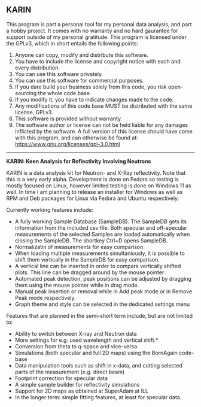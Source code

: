## KARIN
This program is part a personal tool for my personal data analysis, and part a hobby project. It comes with no warranty and no hard gaurantee for support outside of my personal gratitude. This program is licensed under the GPLv3, which in short entails the following points:
1. Anyone can copy, modify and distribute this software.
2. You have to include the license and copyright notice with each and every distribution.
3. You can use this software privately.
4. You can use this software for commercial purposes.
5. If you dare build your business solely from this code, you risk open-sourcing the whole code base.
6. If you modify it, you have to indicate changes made to the code.
7. Any modifications of this code base MUST be distributed with the same license, GPLv3.
8. This software is provided without warranty.
9. The software author or license can not be held liable for any damages inflicted by the software.
A full version of this license should have come with this program, and can otherwise be found at: https://www.gnu.org/licenses/gpl-3.0.html
-----------------------------------------------------------------------------------------------------------------------------------------
**KARIN: Keen Analysis for Reflectivity Involving Neutrons**

KARIN is a data analysis kit for Neutron- and X-Ray reflectivity. 
Note that this is a very early alpha. Development is done on Fedora so testing is mostly focused on Linux, however limited testing is done on Windows 11 as well. In time I am planning to release an installer for Windows as well as RPM and Deb packages for Linux via Fedora and Ubuntu respectively. 
 
Currently working features include:
- A fully working Sample Database (SampleDB). The SampleDB gets its information from the included csv file. Both specular and off-specular measurements of the selected Samples are loaded automatically when closing the SampleDB. The shortkey Ctrl+D opens SampleDB.
- Normalizatin of measurements for easy comparison
- When loading multiple measurements simultaniously, it is possible to shift them vertically in the SampleDB for easy comparison.
- A vertical line can be inserted in order to compare vertically shifted plots. This line can be dragged around by the mouse pointer
- Automated peak detection, peak positions can be adjusted by dragging them using the mouse pointer while in drag mode.
- Manual peak insertion or removal while in Add peak mode or in Remove Peak mode respectively. 
- Graph theme and style can be selected in the dedicated settings menu

Features that are planned in the semi-short term include, but are not limited to:
- Ability to switch between X-ray and Neutron data
- More settings for e.g. used wavelength and vertical shift.*
- Conversion from theta to q-space and vice-versa
- Simulations (both specular and full 2D maps) using the BornAgain code-base
- Data manipulation tools such as shift in x-data, and cutting selected parts of the measurement (e.g. direct beam)
- Footprint correction for specular data
- A simple sample builder for reflectivity simulations
- Support for 2D maps as obtained at SuperAdam at ILL
- In the longer term: simple fitting features, at least for specular data.
